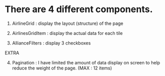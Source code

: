 # There are 4 different components.

1. AirlineGrid : display the layout (structure) of the page

2. AirlinesGridItem : display the actual data for each tile

3. AllianceFilters : display 3 checkboxes

EXTRA

4. Pagination : I have limited the amount of data display on screen to help reduce the weight of the page. (MAX : 12 items)
